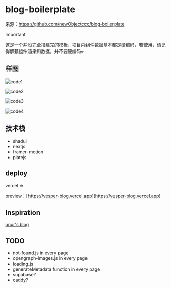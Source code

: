 # blog-boilerplate

来源：https://github.com/newObjectccc/blog-boilerplate

> [!important]
> 这是一个并没完全搭建完的模板，项目内组件数据基本都是硬编码，若使用，请记得解藕组件渲染和数据，并不要硬编码~

## 样图

![code1](https://github.com/newObjectccc/blog-boilerplate/assets/42132586/535d0d15-d577-429d-a7f6-014fe82e723c)

![code2](https://github.com/newObjectccc/blog-boilerplate/assets/42132586/80a3bf9c-c7f0-4eb7-a621-ec796e674605)

![code3](https://github.com/newObjectccc/blog-boilerplate/assets/42132586/e017234c-3a9d-4a53-8d4c-16e159cac7b5)

![code4](https://github.com/newObjectccc/blog-boilerplate/assets/42132586/1b2166c9-3b4d-483e-aa70-89fcab951231)

## 技术栈

- shadui
- nextjs
- framer-motion
- platejs

## deploy

vercel =>

preview：[https://vesper-blog.vercel.app](https://vesper-blog.vercel.app)

## Inspiration

[onur's blog](https://onur.dev/)

## TODO

- not-found.js in every page
- opengraph-images.js in every page
- loading.js
- generateMetadata function in every page
- supabase?
- caddy?
